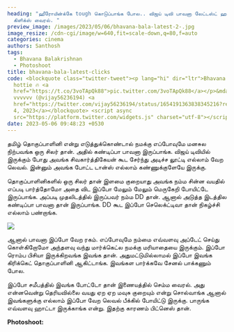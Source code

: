 ```yaml
---
heading: "ஹீரோயின்க்கே tough கொடுப்பாங்க போல.. விஜய் டிவி பாவனா லேட்டஸ்ட் ஹாட்
  கிளிக்ஸ் வைரல். "
preview_image: /images/2023/05/06/bhavana-bala-latest-2-.jpg
image_resize: /cdn-cgi/image/w=640,fit=scale-down,q=80,f=auto
categories: cinema
authors: Santhosh
tags:
  - Bhavana Balakrishnan
  - Photoshoot
title: bhavana-bala-latest-clicks
code: <blockquote class="twitter-tweet"><p lang="hi" dir="ltr">Bhavana maami
  hottie 🔥 <a
  href="https://t.co/3voTApQk88">pic.twitter.com/3voTApQk88</a></p>&mdash;
  vvvvvv (@vijay56236194) <a
  href="https://twitter.com/vijay56236194/status/1654191363838345216?ref_src=twsrc%5Etfw">May
  4, 2023</a></blockquote> <script async
  src="https://platform.twitter.com/widgets.js" charset="utf-8"></script>
date: 2023-05-06 09:48:23 +0530
---
```

தமிழ் தொகுப்பாளினி என்று எடுத்துக்கொண்டால் நமக்கு எப்போவுமே மனசுல நிற்பவங்க ஒரு சிலர் தான். அதில் கண்டிப்பா பாவனா இருப்பாங்க. விஜய் டிவியில் இருக்கும் போது அவங்க சிவகார்த்திகேயன் கூட சேர்ந்து அடிச்ச லூட்டி எல்லாம் வேற லெவல். இன்னும் அவங்க போட்ட டான்ஸ் எல்லாம் கண்ணுக்குளேயே இருக்கு.

தொகுப்பாளினிகளில் ஒரு சிலர் தான் இளமை குறையாது அவங்க நம்ம சின்ன வயதில் எப்படி பார்த்தோமோ அதை விட இப்போ மேலும் மேலும் மெருகேறி போயிட்டே இருப்பாங்க. அப்படி முதலிடத்தில் இருப்பவர் நம்ம DD தான்.  ஆனால் அடுத்த இடத்தில கண்டிப்பா பாவனா தான் இருப்பாங்க. DD கூட இப்போ செலெக்ட்டிவா தான் நிகழ்ச்சி எல்லாம் பண்றாங்க.

![](/images/2023/05/06/bhavana-bala-latest-1-.jpg)

ஆனால் பாவனா இப்போ வேற ரகம். எப்போவுமே நம்மை எவ்வளவு அப்டேட் செய்து கொள்கிறோமோ அந்தளவு வந்து மார்க்கெட்ல நமக்கு மரியாதையை இருக்கும். இப்போ ரொம்ப பிசியா இருக்கிறவங்க இவங்க தான். அதுமட்டுமில்லாமல் இப்போ இவங்க கிரிக்கெட் தொகுப்பாளினி ஆகிட்டாங்க. இவங்கள பார்க்கவே சேனல் பாக்கணும் போல.

இப்போ சமீபத்தில் இவங்க போட்டோ தான் இணையத்தில் செம்ம வைரல். அது என்னவென்று தெரியவில்லை வயது ஏற ஏற மவுசு குறையும் என்று சொல்வாங்க ஆனால் இவங்களுக்கு எல்லாம் இப்போ வேற லெவல் பீக்கில் போயிட்டு இருக்கு. பாருங்க எவ்வளவு ஹாட்டா இருக்காங்க என்று. இதற்கு காரணம் பிட்னெஸ் தான்.  

**P﻿hotoshoot:**